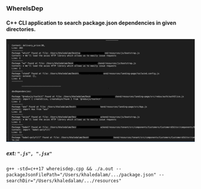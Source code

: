 ### WhereIsDep


####  C++ CLI application to search package.json dependencies in given directories.


<img src="./whereisdep.png">


##### ext: `".js", ".jsx"`

```shell
g++ -std=c++17 whereisdep.cpp && ./a.out --packageJsonFilePath="/Users/khaledalam/.../package.json" --searchDir="/Users/khaledalam/.../resources"
```
